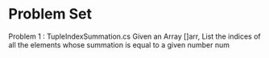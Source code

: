 # Problem Set
Problem 1 : TupleIndexSummation.cs
Given an Array []arr, List the indices of all the elements whose summation is equal to a given number num
